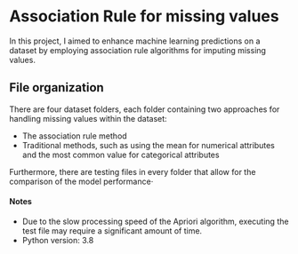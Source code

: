 # Association Rule for missing values
In this project, I aimed to enhance machine learning predictions on a dataset by employing association rule algorithms for imputing missing values.


## File organization
There are four dataset folders, each folder containing two  approaches for handling missing values within the dataset:
-  The association rule method
-  Traditional methods, such as using the mean for numerical attributes and the most common value for categorical attributes

Furthermore, there are testing files in every folder that allow for the comparison of the model performance·


#### Notes
- Due to the slow processing speed of the Apriori algorithm, executing the test file may require a significant amount of time.
- Python version: 3.8

